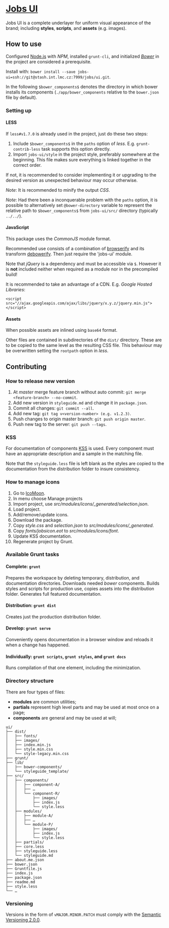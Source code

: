 # [Jobs UI](http://jobs.cz/ui/)

Jobs UI is a complete underlayer for uniform visual appearance of the brand;
including **styles**, **scripts**, and **assets** (e.g. images).

## How to use

Configured [Node.js](http://nodejs.org/) with *NPM*, installed `grunt-cli`,
and initialized [*Bower*](http://bower.io/) in the project are considered a
prerequisite.

Install with:
`bower install --save jobs-ui=ssh://git@stash.int.lmc.cz:7999/jobs/ui.git`.

In the following `$bower_components$` denotes the directory in which bower
installs its components (`./app/bower_components` relative to the `bower.json` file
by default).

### Setting up

#### LESS
If `less#v1.7.0` is already used in the project, just do these two steps:

1.  Include `$bower_components$` in the `paths` option of *less*. E.g.
    `grunt-contrib-less` task supports this option directly.
2.  Import `jobs-ui/style` in the project style, preferably somewhere at
    the beginning. This file makes sure everything is linked together in the
    correct order.

If not, it is recommended to consider implementing it or upgrading to the
desired version as unexpected behaviour may occur otherwise.

*Note*: It is recommended to minify the output *CSS*.

*Note*: Had there been a inconquerable problem with the `paths` option, it is
possible to alternatively set `@bower-directory` variable to represent the
relative path to `$bower_components$` from `jobs-ui/src/` directory
(typically `../../`).

#### JavaScript

This package uses the *CommonJS* module format.

Recommended use consists of a combination of [browserify](http://browserify.org/)
and its transform [debowerify](https://github.com/eugeneware/debowerify).
Then just require the 'jobs-ui' module.

Note that *jQuery* is a dependency and must be accessible via `$`.
However it is **not** included neither when required as a module nor in the
precompiled build!

It is recommended to take an advantage of a CDN.
E.g. *Google Hosted Libraries*:

    <script src="//ajax.googleapis.com/ajax/libs/jquery/x.y.z/jquery.min.js"></script>

#### Assets

When possible assets are inlined using `base64` format.

Other files are contained in subdirectories of the `dist/` directory.
These are to be copied to the same level as the resulting CSS file.
This behaviour may be overwritten setting the `rootpath` option in *less*.

## Contributing

### How to release new version
1. At *master* merge feature branch without auto commit: `git merge <feature-branch> --no-commit`.
2. Add new version in `styleguide.md` and change it in `package.json`.
3. Commit all changes: `git commit --all`.
4. Add new tag: `git tag v<version-number> (e.g. v1.2.3)`.
5. Push changes to origin master branch: `git push origin master`.
6. Push new tag to the server: `git push --tags`.

### KSS
For documentation of components [KSS](https://github.com/hughsk/kss-node) is
used. Every component must have an appropriate description and a sample in the
matching file.

Note that the `styleguide.less` file is left blank as the styles are copied to
the documentation from the distribution folder to insure consistency.

### How to manage icons
1. Go to [IcoMoon](http://icomoon.io/app/).
2. In menu choose Manage projects
3. Import project, use *src/modules/icons/_generated/selection.json*.
4. Load project.
5. Add/remove/update icons.
6. Download the package.
7. Copy *style.css* and *selection.json* to *src/modules/icons/_generated*.
8. Copy *fonts/jobsicon.eot* to *src/modules/icons/font*.
9. Update KSS documentation.
10. Regenerate project by Grunt.

### Available Grunt tasks

#### Complete: `grunt`

Prepares the workspace by deleting temporary, distribution, and documentation
directories. Downloads needed *bower* components. Builds styles and scripts
for production use, copies assets into the distribution folder. Generates
full featured documentation.

#### Distribution: `grunt dist`

Creates just the production distribution folder.

#### Develop: `grunt serve`

Conveniently opens documentation in a browser window and reloads it when a
change has happened.

#### Individually: `grunt scripts`, `grunt styles`, and `grunt docs`

Runs compilation of that one element, including the minimization.

### Directory structure

There are four types of files:

*   **modules** are common utilities;
*   **partials** represent high level parts and may be used at most once on a page;
*   **components** are general and may be used at will;

```
ui/
├── dist/
│   ├── fonts/
│   ├── images/
│   ├── index.min.js
│   ├── style.min.css
│   └── style-legacy.min.css
├── grunt/
├── lib/
│   ├── bower-components/
│   └── styleguide_template/
├── src/
│   ├── components/
│   │   ├── component-A/
│   │   ├── …
│   │   └── component-R/
│   │       ├── images/
│   │       ├── index.js
│   │       └── style.less
│   ├── modules/
│   │   ├── module-A/
│   │   ├── …
│   │   └── module-P/
│   │       ├── images/
│   │       ├── index.js
│   │       └── style.less
│   ├── partials/
│   ├── core.less
│   ├── styleguide.less
│   └── styleguide.md
├── about.me.json
├── bower.json
├── Gruntfile.js
├── index.js
├── package.json
├── readme.md
├── style.less
└── …
```

### Versioning

Versions in the form of `vMAJOR.MINOR.PATCH` must comply with the [Semantic Versioning 2.0.0](http://semver.org/spec/v2.0.0.html).

